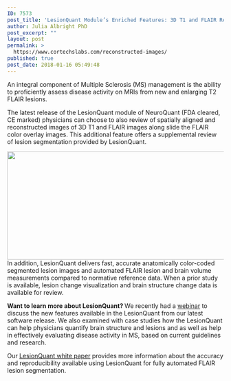 ```yaml
---
ID: 7573
post_title: 'LesionQuant Module’s Enriched Features: 3D T1 and FLAIR Reconstructed Images'
author: Julia Albright PhD
post_excerpt: ""
layout: post
permalink: >
  https://www.cortechslabs.com/reconstructed-images/
published: true
post_date: 2018-01-16 05:49:48
---
```

An integral component of Multiple Sclerosis (MS) management is the ability to proficiently assess disease activity on MRIs from new and enlarging T2 FLAIR lesions.

The latest release of the LesionQuant module of NeuroQuant (FDA cleared, CE marked) physicians can choose to also review of spatially aligned and reconstructed images of 3D T1 and FLAIR images along slide the FLAIR color overlay images. This additional feature offers a supplemental review of lesion segmentation provided by LesionQuant.

<a href="https://www.cortechslabs.com/wp-content/uploads/2018/01/LQ-reconstructed-images.png"><img class="size-full wp-image-7574 aligncenter" src="https://www.cortechslabs.com/wp-content/uploads/2018/01/LQ-reconstructed-images.png" alt="" width="800" height="251" /></a>In addition, LesionQuant delivers fast, accurate anatomically color-coded segmented lesion images and automated FLAIR lesion and brain volume measurements compared to normative reference data. When a prior study is available, lesion change visualization and brain structure change data is available for review.

<strong>Want to learn more about LesionQuant?
</strong>We recently had a <a href="https://www.cortechslabs.com/webinars/quantifying-lesionquant/">webinar</a> to discuss the new features available in the LesionQuant from our latest software release. We also examined with case studies how the LesionQuant can help physicians quantify brain structure and lesions and as well as help in effectively evaluating disease activity in MS, based on current guidelines and research.

Our <a href="https://www.cortechslabs.com/whitepapers/">LesionQuant white paper</a> provides more information about the accuracy and reproducibility available using LesionQuant for fully automated FLAIR lesion segmentation.